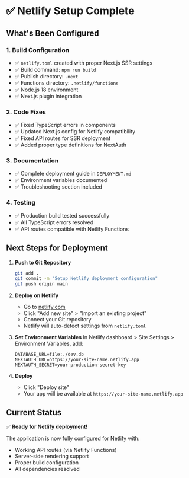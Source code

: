 # ✅ Netlify Setup Complete

## What's Been Configured

### 1. Build Configuration
- ✅ `netlify.toml` created with proper Next.js SSR settings
- ✅ Build command: `npm run build`
- ✅ Publish directory: `.next`
- ✅ Functions directory: `.netlify/functions`
- ✅ Node.js 18 environment
- ✅ Next.js plugin integration

### 2. Code Fixes
- ✅ Fixed TypeScript errors in components
- ✅ Updated Next.js config for Netlify compatibility
- ✅ Fixed API routes for SSR deployment
- ✅ Added proper type definitions for NextAuth

### 3. Documentation
- ✅ Complete deployment guide in `DEPLOYMENT.md`
- ✅ Environment variables documented
- ✅ Troubleshooting section included

### 4. Testing
- ✅ Production build tested successfully
- ✅ All TypeScript errors resolved
- ✅ API routes compatible with Netlify Functions

## Next Steps for Deployment

1. **Push to Git Repository**
   ```bash
   git add .
   git commit -m "Setup Netlify deployment configuration"
   git push origin main
   ```

2. **Deploy on Netlify**
   - Go to [netlify.com](https://netlify.com)
   - Click "Add new site" > "Import an existing project"
   - Connect your Git repository
   - Netlify will auto-detect settings from `netlify.toml`

3. **Set Environment Variables**
   In Netlify dashboard > Site Settings > Environment Variables, add:
   ```
   DATABASE_URL=file:./dev.db
   NEXTAUTH_URL=https://your-site-name.netlify.app
   NEXTAUTH_SECRET=your-production-secret-key
   ```

4. **Deploy**
   - Click "Deploy site"
   - Your app will be available at `https://your-site-name.netlify.app`

## Current Status
✅ **Ready for Netlify deployment!**

The application is now fully configured for Netlify with:
- Working API routes (via Netlify Functions)
- Server-side rendering support
- Proper build configuration
- All dependencies resolved
